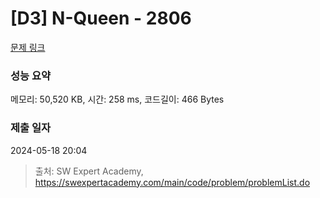 # [D3] N-Queen - 2806 

[문제 링크](https://swexpertacademy.com/main/code/problem/problemDetail.do?contestProbId=AV7GKs06AU0DFAXB) 

### 성능 요약

메모리: 50,520 KB, 시간: 258 ms, 코드길이: 466 Bytes

### 제출 일자

2024-05-18 20:04



> 출처: SW Expert Academy, https://swexpertacademy.com/main/code/problem/problemList.do